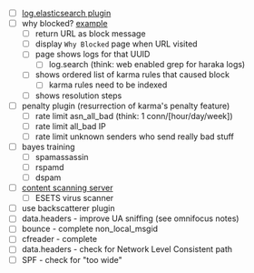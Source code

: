 

- [ ] [log.elasticsearch plugin](https://github.com/baudehlo/Haraka/issues/906)
- [ ] why blocked?  [example](https://mail.theartfarm.com/haraka/)
    - [ ] return URL as block message
    - [ ] display `Why Blocked` page when URL visited
    - [ ] page shows logs for that UUID
        - [ ] log.search (think: web enabled grep for haraka logs)
    - [ ] shows ordered list of karma rules that caused block
        - [ ] karma rules need to be indexed
    - [ ] shows resolution steps
- [ ] penalty plugin (resurrection of karma's penalty feature)
    - [ ] rate limit asn_all_bad (think: 1 conn/[hour/day/week])
    - [ ] rate limit all_bad IP
    - [ ] rate limit unknown senders who send really bad stuff
- [ ] bayes training
    - [ ] spamassassin
    - [ ] rspamd
    - [ ] dspam
- [ ] [content scanning server](https://github.com/baudehlo/Haraka/issues/1032)
    - [ ] ESETS virus scanner
- [ ] use backscatterer plugin
- [ ] data.headers - improve UA sniffing (see omnifocus notes)
- [ ] bounce - complete non_local_msgid
- [ ] cfreader - complete
- [ ] data.headers - check for Network Level Consistent path
- [ ] SPF - check for "too wide"
